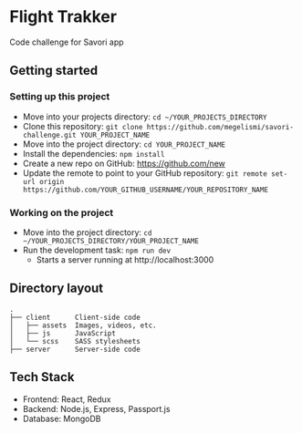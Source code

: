 # Flight Trakker

Code challenge for Savori app

## Getting started

### Setting up this project

* Move into your projects directory: `cd ~/YOUR_PROJECTS_DIRECTORY`
* Clone this repository: `git clone https://github.com/megelismi/savori-challenge.git YOUR_PROJECT_NAME`
* Move into the project directory: `cd YOUR_PROJECT_NAME`
* Install the dependencies: `npm install`
* Create a new repo on GitHub: https://github.com/new
* Update the remote to point to your GitHub repository: `git remote set-url origin https://github.com/YOUR_GITHUB_USERNAME/YOUR_REPOSITORY_NAME`

### Working on the project

* Move into the project directory: `cd ~/YOUR_PROJECTS_DIRECTORY/YOUR_PROJECT_NAME`
* Run the development task: `npm run dev`
    * Starts a server running at http://localhost:3000

## Directory layout

```
.
├── client      Client-side code
│   ├── assets  Images, videos, etc.
│   ├── js      JavaScript
│   └── scss    SASS stylesheets
├── server      Server-side code

```
## Tech Stack

* Frontend: React, Redux
* Backend: Node.js, Express, Passport.js
* Database: MongoDB



